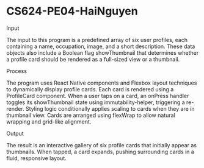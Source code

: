 # CS624-PE04-HaiNguyen
Input

The input to this program is a predefined array of six user profiles, each containing a name, occupation, image, and a short description. These data objects also include a Boolean flag showThumbnail that determines whether a profile card should be rendered as a full-sized view or a thumbnail.

Process

The program uses React Native components and Flexbox layout techniques to dynamically display profile cards. Each card is rendered using a ProfileCard component. When a user taps on a card, an onPress handler toggles its showThumbnail state using immutability-helper, triggering a re-render. Styling logic conditionally applies scaling to cards when they are in thumbnail view. Cards are arranged using flexWrap to allow natural wrapping and grid-like alignment.

Output

The result is an interactive gallery of six profile cards that initially appear as thumbnails. When tapped, a card expands, pushing surrounding cards in a fluid, responsive layout.
